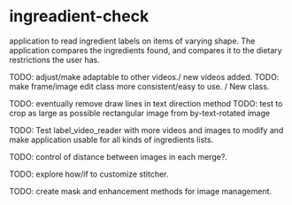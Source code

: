 # ingreadient-check
application to read ingredient labels on items of varying shape.
The application compares the ingredients found, and compares it
to the dietary restrictions the user has.

 TODO: adjust/make adaptable to other videos./ new videos added.
 TODO: make frame/image edit class more consistent/easy to use. / New class.

 TODO: eventually remove draw lines in text direction method
 TODO: test to crop as large as possible rectangular image from by-text-rotated image
 
TODO: Test label_video_reader with more videos and images to modify and make application
      usable for all kinds of ingredients lists.

TODO: control of distance between images in each merge?.

TODO: explore how/if to customize stitcher.

TODO: create mask and enhancement methods for image management.